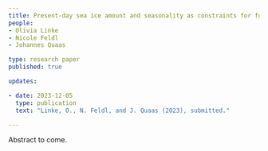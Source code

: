 ```yaml
---
title: Present-day sea ice amount and seasonality as constraints for future Arctic amplification 
people:
- Olivia Linke
- Nicole Feldl
- Johannes Quaas 

type: research paper
published: true

updates:

- date: 2023-12-05
  type: publication
  text: "Linke, O., N. Feldl, and J. Quaas (2023), submitted."

---
```


Abstract to come.
